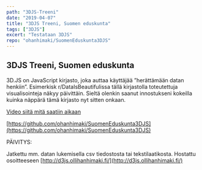 ```yaml
---
path: "3DJS-Treeni"
date: "2019-04-07"
title: "3DJS Treeni, Suomen eduskunta"
tags: ["3DJS"]
excert: "Testataan 3DJS"
repo: "ohanhimaki/SuomenEduskunta3DJS"
---
```


## 3DJS Treeni, Suomen eduskunta

3D.JS on JavaScript kirjasto, joka auttaa käyttäjää ”herättämään datan henkiin”. Esimerkisk r/DataIsBeautifulissa tällä kirjastolla toteutettuja visualisointeja näkyy päivittäin. Sieltä olenkin saanut innostukseni kokeilla kuinka näppärä tämä kirjasto nyt sitten onkaan.

[Video siitä mitä saatiin aikaan](https://drive.google.com/file/d/1D-vYPif88vvkmSRzrBF7rz2OXxAaA4QY/view)

[https://github.com/ohanhimaki/SuomenEduskunta3DJS](https://github.com/ohanhimaki/SuomenEduskunta3DJS)

PÄIVITYS:

Jatkettu mm. datan lukemisella csv tiedostosta tai tekstilaatikosta. Hostattu osoitteeseen [http://d3js.ollihanhimaki.fi/](http://d3js.ollihanhimaki.fi/)
